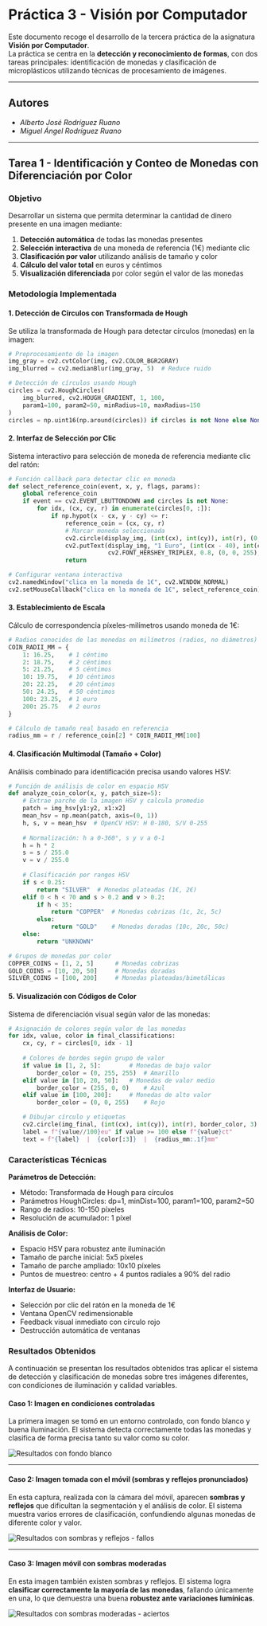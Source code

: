 # Práctica 3 - Visión por Computador

Este documento recoge el desarrollo de la tercera práctica de la asignatura **Visión por Computador**.  
La práctica se centra en la **detección y reconocimiento de formas**, con dos tareas principales: identificación de monedas y clasificación de microplásticos utilizando técnicas de procesamiento de imágenes.

---

## Autores
- *Alberto José Rodríguez Ruano*  
- *Miguel Ángel Rodríguez Ruano* 

---

## Tarea 1 - Identificación y Conteo de Monedas con Diferenciación por Color

### Objetivo
Desarrollar un sistema que permita determinar la cantidad de dinero presente en una imagen mediante:
1. **Detección automática** de todas las monedas presentes
2. **Selección interactiva** de una moneda de referencia (1€) mediante clic
3. **Clasificación por valor** utilizando análisis de tamaño y color
4. **Cálculo del valor total** en euros y céntimos
5. **Visualización diferenciada** por color según el valor de las monedas

### Metodología Implementada

#### 1. Detección de Círculos con Transformada de Hough
Se utiliza la transformada de Hough para detectar círculos (monedas) en la imagen:

```python
# Preprocesamiento de la imagen
img_gray = cv2.cvtColor(img, cv2.COLOR_BGR2GRAY)
img_blurred = cv2.medianBlur(img_gray, 5)  # Reduce ruido

# Detección de círculos usando Hough
circles = cv2.HoughCircles(
    img_blurred, cv2.HOUGH_GRADIENT, 1, 100, 
    param1=100, param2=50, minRadius=10, maxRadius=150
)
circles = np.uint16(np.around(circles)) if circles is not None else None
```

#### 2. Interfaz de Selección por Clic
Sistema interactivo para selección de moneda de referencia mediante clic del ratón:

```python
# Función callback para detectar clic en moneda
def select_reference_coin(event, x, y, flags, params):
    global reference_coin
    if event == cv2.EVENT_LBUTTONDOWN and circles is not None:
        for idx, (cx, cy, r) in enumerate(circles[0, :]):
            if np.hypot(x - cx, y - cy) <= r:
                reference_coin = (cx, cy, r)
                # Marcar moneda seleccionada
                cv2.circle(display_img, (int(cx), int(cy)), int(r), (0, 0, 255), 3)
                cv2.putText(display_img, "1 Euro", (int(cx - 40), int(cy - r - 10)),
                            cv2.FONT_HERSHEY_TRIPLEX, 0.8, (0, 0, 255), 2)
                return

# Configurar ventana interactiva
cv2.namedWindow("clica en la moneda de 1€", cv2.WINDOW_NORMAL)
cv2.setMouseCallback("clica en la moneda de 1€", select_reference_coin)
```

#### 3. Establecimiento de Escala
Cálculo de correspondencia píxeles-milímetros usando moneda de 1€:

```python
# Radios conocidos de las monedas en milímetros (radios, no diámetros)
COIN_RADII_MM = {
    1: 16.25,    # 1 céntimo
    2: 18.75,    # 2 céntimos  
    5: 21.25,    # 5 céntimos
    10: 19.75,   # 10 céntimos
    20: 22.25,   # 20 céntimos
    50: 24.25,   # 50 céntimos
    100: 23.25,  # 1 euro
    200: 25.75   # 2 euros
}

# Cálculo de tamaño real basado en referencia
radius_mm = r / reference_coin[2] * COIN_RADII_MM[100]
```

#### 4. Clasificación Multimodal (Tamaño + Color)
Análisis combinado para identificación precisa usando valores HSV:

```python
# Función de análisis de color en espacio HSV
def analyze_coin_color(x, y, patch_size=5):
    # Extrae parche de la imagen HSV y calcula promedio
    patch = img_hsv[y1:y2, x1:x2]
    mean_hsv = np.mean(patch, axis=(0, 1))
    h, s, v = mean_hsv  # OpenCV HSV: H 0-180, S/V 0-255
    
    # Normalización: h a 0-360°, s y v a 0-1
    h = h * 2
    s = s / 255.0
    v = v / 255.0
    
    # Clasificación por rangos HSV
    if s < 0.25:
        return "SILVER"  # Monedas plateadas (1€, 2€)
    elif 0 < h < 70 and s > 0.2 and v > 0.2:
        if h < 35:
            return "COPPER"  # Monedas cobrizas (1c, 2c, 5c)
        else:
            return "GOLD"    # Monedas doradas (10c, 20c, 50c)
    else:
        return "UNKNOWN"

# Grupos de monedas por color
COPPER_COINS = [1, 2, 5]      # Monedas cobrizas
GOLD_COINS = [10, 20, 50]     # Monedas doradas  
SILVER_COINS = [100, 200]     # Monedas plateadas/bimetálicas
```

#### 5. Visualización con Códigos de Color
Sistema de diferenciación visual según valor de las monedas:

```python
# Asignación de colores según valor de las monedas
for idx, value, color in final_classifications:
    cx, cy, r = circles[0, idx - 1]
    
    # Colores de bordes según grupo de valor
    if value in [1, 2, 5]:        # Monedas de bajo valor
        border_color = (0, 255, 255)  # Amarillo
    elif value in [10, 20, 50]:   # Monedas de valor medio
        border_color = (255, 0, 0)    # Azul  
    elif value in [100, 200]:     # Monedas de alto valor
        border_color = (0, 0, 255)    # Rojo

    # Dibujar círculo y etiquetas
    cv2.circle(img_final, (int(cx), int(cy)), int(r), border_color, 3)
    label = f"{value//100}eu" if value >= 100 else f"{value}ct"
    text = f"{label}  |  {color[:3]}  |  {radius_mm:.1f}mm"
```

### Características Técnicas

**Parámetros de Detección:**
- Método: Transformada de Hough para círculos
- Parámetros HoughCircles: dp=1, minDist=100, param1=100, param2=50
- Rango de radios: 10-150 píxeles
- Resolución de acumulador: 1 píxel

**Análisis de Color:**
- Espacio HSV para robustez ante iluminación
- Tamaño de parche inicial: 5x5 píxeles
- Tamaño de parche ampliado: 10x10 píxeles
- Puntos de muestreo: centro + 4 puntos radiales a 90% del radio

**Interfaz de Usuario:**
- Selección por clic del ratón en la moneda de 1€
- Ventana OpenCV redimensionable
- Feedback visual inmediato con círculo rojo
- Destrucción automática de ventanas

### Resultados Obtenidos

A continuación se presentan los resultados obtenidos tras aplicar el sistema de detección y clasificación de monedas sobre tres imágenes diferentes, con condiciones de iluminación y calidad variables.

#### Caso 1: Imagen en condiciones controladas

La primera imagen se tomó en un entorno controlado, con fondo blanco y buena iluminación.
El sistema detecta correctamente todas las monedas y clasifica de forma precisa tanto su valor como su color.

![Resultados con fondo blanco](Resultado%20monedas.png)

---

#### Caso 2: Imagen tomada con el móvil (sombras y reflejos pronunciados)

En esta captura, realizada con la cámara del móvil, aparecen **sombras y reflejos** que dificultan la segmentación y el análisis de color.
El sistema muestra varios errores de clasificación, confundiendo algunas monedas de diferente color y valor.

![Resultados con sombras y reflejos - fallos](Resultado%20monedas%202.png)

---

#### Caso 3: Imagen móvil con sombras moderadas

En esta imagen también existen sombras y reflejos.
El sistema logra **clasificar correctamente la mayoría de las monedas**, fallando únicamente en una, lo que demuestra una buena **robustez ante variaciones lumínicas**.

![Resultados con sombras moderadas - aciertos](Resultado%20monedas%203.png)

